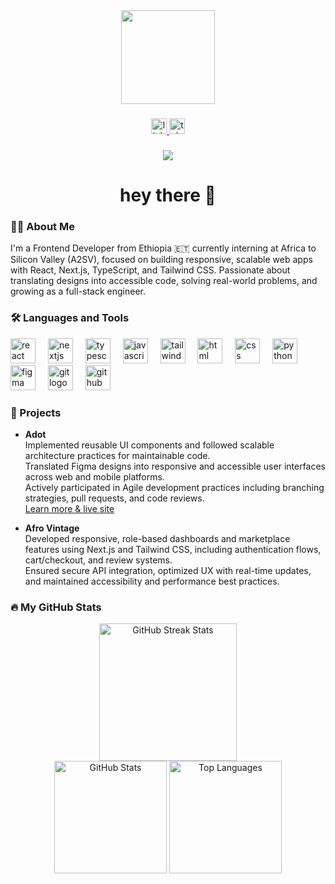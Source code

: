 <div align="center">
  <img height="150" src="https://media.giphy.com/media/M9gbBd9nbDrOTu1Mqx/giphy.gif" />
</div>

###

<div align="center">
  <a href="https://www.linkedin.com/in/ayanaf/">
    <img src="https://img.shields.io/static/v1?message=LinkedIn&logo=linkedin&label=&color=0077B5&logoColor=white&labelColor=&style=for-the-badge" height="25" alt="linkedin logo" />
  </a>
  <a href="https://t.me/ayanafile">
    <img src="https://img.shields.io/static/v1?message=Telegram&logo=telegram&label=&color=2CA5E0&logoColor=white&labelColor=&style=for-the-badge" height="25" alt="telegram logo" />
  </a>
</div>

###

<div align="center">
  <img src="https://visitor-badge.laobi.icu/badge?page_id=ayanafilee.ayanafilee" />
</div>

###

<h1 align="center">hey there 👋</h1>

###

<h3 align="left">👩‍💻 About Me</h3>

<p align="left">
I'm a Frontend Developer from Ethiopia 🇪🇹 currently interning at Africa to Silicon Valley (A2SV), focused on building responsive, scalable web apps with React, Next.js, TypeScript, and Tailwind CSS. Passionate about translating designs into accessible code, solving real-world problems, and growing as a full-stack engineer.
</p>

###

<h3 align="left">🛠 Languages and Tools</h3>

<div align="left">
  <img src="https://cdn.jsdelivr.net/gh/devicons/devicon/icons/react/react-original.svg" height="40" alt="react logo" />
  <img width="12" />
  <img src="https://cdn.jsdelivr.net/gh/devicons/devicon/icons/nextjs/nextjs-original.svg" height="40" alt="nextjs logo" />
  <img width="12" />
  <img src="https://cdn.jsdelivr.net/gh/devicons/devicon/icons/typescript/typescript-original.svg" height="40" alt="typescript logo" />
  <img width="12" />
  <img src="https://cdn.jsdelivr.net/gh/devicons/devicon/icons/javascript/javascript-original.svg" height="40" alt="javascript logo" />
  <img width="12" />
  <img src="https://www.vectorlogo.zone/logos/tailwindcss/tailwindcss-icon.svg" height="40" alt="tailwind logo" />
  <img width="12" />
  <img src="https://cdn.jsdelivr.net/gh/devicons/devicon/icons/html5/html5-original.svg" height="40" alt="html logo" />
  <img width="12" />
  <img src="https://cdn.jsdelivr.net/gh/devicons/devicon/icons/css3/css3-original.svg" height="40" alt="css logo" />
  <img width="12" />
  <img src="https://cdn.jsdelivr.net/gh/devicons/devicon/icons/python/python-original.svg" height="40" alt="python logo" />
  <img width="12" />
  <img src="https://cdn.jsdelivr.net/gh/devicons/devicon/icons/figma/figma-original.svg" height="40" alt="figma logo" />
  <img width="12" />
  <img src="https://cdn.jsdelivr.net/gh/devicons/devicon/icons/git/git-original.svg" height="40" alt="git logo" />
  <img width="12" />
  <img src="https://cdn.jsdelivr.net/gh/devicons/devicon/icons/github/github-original.svg" height="40" alt="github logo" />
</div>

###

<h3 align="left">🚧 Projects</h3>

- <strong>Adot</strong>  
  Implemented reusable UI components and followed scalable architecture practices for maintainable code.  
  Translated Figma designs into responsive and accessible user interfaces across web and mobile platforms.  
  Actively participated in Agile development practices including branching strategies, pull requests, and code reviews.  
  [Learn more & live site](https://adot.life/en)  

- <strong>Afro Vintage</strong>  
  Developed responsive, role-based dashboards and marketplace features using Next.js and Tailwind CSS, including authentication flows, cart/checkout, and review systems.  
  Ensured secure API integration, optimized UX with real-time updates, and maintained accessibility and performance best practices.

###

<h3 align="left">🔥 My GitHub Stats</h3>

<div align="center">
<img src="https://github-readme-streak-stats.vercel.app?user=ayanafilee&theme=dark&hide_border=false" height="220" alt="GitHub Streak Stats" />
</div>

<div align="center">
  <img src="https://github-readme-stats.vercel.app/api?username=ayanafilee&show_icons=true&theme=dark&hide_border=false" height="180" alt="GitHub Stats" />
  <img src="https://github-readme-stats.vercel.app/api/top-langs/?username=ayanafilee&layout=compact&theme=dark&hide_border=false" height="180" alt="Top Languages" />
</div>
